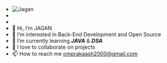 - ![Jagan](https://www.canva.com/design/DAFcqFaVp_g/xMsNl0VuAX7Na10KZEXL_A/view?utm_content=DAFcqFaVp_g&utm_campaign=designshare&utm_medium=link&utm_source=homepage_design_menu)
- 
- 
- 👋 Hi, I’m JAGAN
- 👀 I’m interested in Back-End Development and Open Source
- 🌱 I’m currently learning ***JAVA*** & ***DSA***
- 💞️ I love to collaborate on projects
- 📫 How to reach me omprakaash2000@gmail.com

<!---
J-CODE07/J-CODE07 is a ✨ special ✨ repository because its `README.md` (this file) appears on your GitHub profile.
You can click the Preview link to take a look at your changes.
--->

